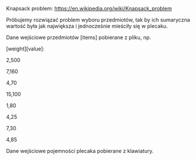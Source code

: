 Knapsack problem:
https://en.wikipedia.org/wiki/Knapsack_problem

Próbujemy rozwiązać problem wyboru przedmiotów, tak by ich sumaryczna wartość była jak największa i jednocześnie mieściły się w plecaku.

Dane wejściowe przedmiotów [items] pobierane z pliku, np.

[weight][value]:

2,500

7,160

4,70

15,100

1,80

4,25

7,30

4,85

Dane wejściowe pojemności plecaka pobierane z klawiatury.
